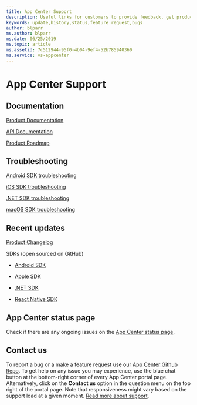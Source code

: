 ```yaml
---
title: App Center Support
description: Useful links for customers to provide feedback, get product update
keywords: update,history,status,feature request,bugs
author: blparr
ms.author: blparr
ms.date: 06/25/2019
ms.topic: article
ms.assetid: 7c512944-95f0-4b04-9ef4-52b785940360
ms.service: vs-appcenter
---
```


# App Center Support

## Documentation

[Product Documentation](~/index.yml)

[API Documentation](~/api-docs/index.md)

[Product Roadmap](~/general/roadmap.md)

## Troubleshooting

[Android SDK troubleshooting](~/sdk/troubleshooting/android.md)

[iOS SDK troubleshooting](~/sdk/troubleshooting/ios.md)

[.NET SDK troubleshooting](~/sdk/troubleshooting/xamarin.md)

[macOS SDK troubleshooting](~/sdk/troubleshooting/macos.md)

## Recent updates  

[Product Changelog](~/general/changelog.md)

SDKs (open sourced on GitHub)

- [Android SDK](https://github.com/microsoft/appcenter-sdk-android)

- [Apple SDK](https://github.com/microsoft/appcenter-sdk-apple)

- [.NET SDK](https://github.com/microsoft/appcenter-sdk-dotnet)

- [React Native SDK](https://github.com/Microsoft/appcenter-sdk-react-native)

## App Center status page

Check if there are any ongoing issues on the [App Center status page](https://status.appcenter.ms).

## Contact us

To report a bug or a make a feature request use our [App Center Github Repo](https://github.com/microsoft/appcenter/issues). To get help on any issue you may experience, use the blue chat button at the bottom-right corner of every App Center portal page. Alternatively, click on the **Contact us** option in the question menu on the top right of the portal page. Note that responsiveness might vary based on the support load at a given moment. [Read more about support](https://intercom.help/appcenter/getting-started/getting-help-with-app-center).
